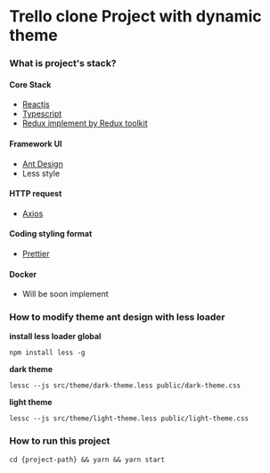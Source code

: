 # Trello clone Project with dynamic theme

### What is project's stack?
 #### Core Stack 
 - <a href="https://github.com/facebook/react">Reactjs</a>
 - <a href="https://github.com/microsoft/TypeScript">Typescript</a>
 - <a href="https://redux-toolkit.js.org/introduction/quick-start">Redux implement by Redux toolkit</a>
 
 #### Framework UI
 - <a href="https://ant.design/docs/react/introduce">Ant Design</a>
 - Less style
 
 #### HTTP request
 - <a href="https://github.com/axios/axios">Axios</a>
 
 #### Coding styling format
 - <a href="https://github.com/prettier/prettier">Prettier</a>
 
 #### Docker
 - Will be soon implement 
 

### How to modify theme ant design with less loader
**install less loader global**

`npm install less -g`

**dark theme**

`lessc --js src/theme/dark-theme.less public/dark-theme.css`

**light theme**

`lessc --js src/theme/light-theme.less public/light-theme.css`

### How to run this project
`cd {project-path} && yarn && yarn start`

